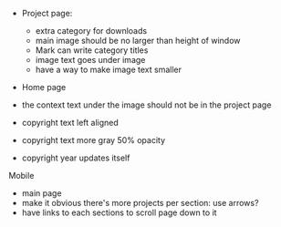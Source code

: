 - Project page:
  - extra category for downloads
  - main image should be no larger than height of window
  - Mark can write category titles 
  - image text goes under image
  - have a way to make image text smaller

- Home page
 - the context text under the image should not be in the project page
 - copyright text left aligned 
 - copyright text more gray 50% opacity
 - copyright year updates itself

 Mobile 
  - main page
   - make it obvious there's more projects per section: use arrows?
   - have links to each sections to scroll page down to it
